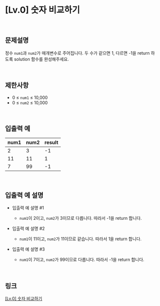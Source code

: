 # [Lv.0] 숫자 비교하기

<br>

## 문제설명
정수 `num1`과 `num2`가 매개변수로 주어집니다. 두 수가 같으면 1, 다르면 -1을 return 하도록 solution 함수를 완성해주세요.

<br>

## 제한사항
- 0 ≤ `num1` ≤ 10,000
- 0 ≤ `num2` ≤ 10,000

<br>

## 입출력 예
| num1 | num2 | result |
|---|---|---|
| 2 | 3 | -1 |
| 11 | 11 | 1 |
| 7 | 99 | -1 |

<br>

## 입출력 예 설명
- 입출력 예 설명 #1
    - `num1`이 2이고, `num2`가 3이므로 다릅니다. 따라서 -1을 return 합니다.

- 입출력 예 설명 #2
    - `num1`이 11이고, `num2`가 11이므로 같습니다. 따라서 1을 return 합니다.

- 입출력 예 설명 #3
    - `num1`이 7이고, `num2`가 99이므로 다릅니다. 따라서 -1을 return 합니다.

<br>

## 링크
[[Lv.0] 숫자 비교하기](https://school.programmers.co.kr/learn/courses/30/lessons/120807)
